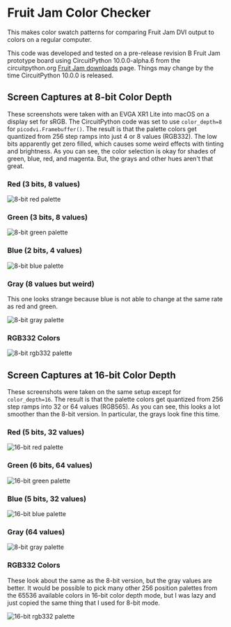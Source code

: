 <!-- SPDX-License-Identifier: MIT -->
<!-- SPDX-FileCopyrightText: Copyright 2025 Sam Blenny -->
# Fruit Jam Color Checker

This makes color swatch patterns for comparing Fruit Jam DVI output to colors
on a regular computer.

This code was developed and tested on a pre-release revision B Fruit Jam
prototype board using CircuitPython 10.0.0-alpha.6 from the circuitpython.org
[Fruit Jam downloads](https://circuitpython.org/board/adafruit_fruit_jam/) page.
Things may change by the time CircuitPython 10.0.0 is released.


## Screen Captures at 8-bit Color Depth

These screenshots were taken with an EVGA XR1 Lite into macOS on a display set
for sRGB. The CircuitPython code was set to use `color_depth=8` for
`picodvi.Framebuffer()`. The result is that the palette colors get quantized
from 256 step ramps into just 4 or 8 values (RGB332). The low bits apparently
get zero filled, which causes some weird effects with tinting and brightness.
As you can see, the color selection is okay for shades of green, blue, red, and
magenta. But, the grays and other hues aren't that great.


### Red (3 bits, 8 values)

![8-bit red palette](png/8-bit-red.png)


### Green (3 bits, 8 values)

![8-bit green palette](png/8-bit-green.png)


### Blue (2 bits, 4 values)

![8-bit blue palette](png/8-bit-blue.png)


### Gray (8 values but weird)

This one looks strange because blue is not able to change at the same rate as
red and green.

![8-bit gray palette](png/8-bit-gray.png)


### RGB332 Colors

![8-bit rgb332 palette](png/8-bit-rgb332.png)


## Screen Captures at 16-bit Color Depth

These screenshots were taken on the same setup except for `color_depth=16`. The
result is that the palette colors get quantized from 256 step ramps into 32 or
64 values (RGB565). As you can see, this looks a lot smoother than the 8-bit
version. In particular, the grays look fine this time.


### Red (5 bits, 32 values)

![16-bit red palette](png/16-bit-red.png)


### Green (6 bits, 64 values)

![16-bit green palette](png/16-bit-green.png)


### Blue (5 bits, 32 values)

![16-bit blue palette](png/16-bit-blue.png)


### Gray (64 values)

![8-bit gray palette](png/16-bit-gray.png)


### RGB332 Colors

These look about the same as the 8-bit version, but the gray values are better.
It would be possible to pick many other 256 position palettes from the 65536
available colors in 16-bit color depth mode, but I was lazy and just copied the
same thing that I used for 8-bit mode.

![16-bit rgb332 palette](png/16-bit-rgb332.png)
